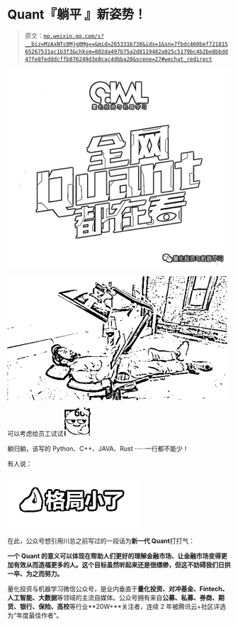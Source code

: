 # Quant『躺平 』新姿势！

> 原文：[`mp.weixin.qq.com/s?__biz=MzAxNTc0Mjg0Mg==&mid=2653316738&idx=1&sn=7fbdc460bef72181565267531ac1b3f3&chksm=802da497b75a2d8119482a025c5179bc4b2be8bbdd47fe8fedddcffb876249d3e8cac4dbba20&scene=27#wechat_redirect`](http://mp.weixin.qq.com/s?__biz=MzAxNTc0Mjg0Mg==&mid=2653316738&idx=1&sn=7fbdc460bef72181565267531ac1b3f3&chksm=802da497b75a2d8119482a025c5179bc4b2be8bbdd47fe8fedddcffb876249d3e8cac4dbba20&scene=27#wechat_redirect)

![](img/817c601fc026ccfe2ee840069c1e016b.png)

![](img/5e32095918fc973269e69e18391a2e8f.png)

可以考虑给员工试试![](img/051117b8cf07bd941c31d5e60761a06d.png)

躺归躺，该写的 Python、C++、JAVA、Rust ······一行都不能少！

有人说：

![](img/6a0e75cf14aaf7a250e98d587002465e.png)

在此，公众号想引用川总之前写过的一段话为**新一代 Quant**打打气：

**一个 Quant 的意义可以体现在帮助人们更好的理解金融市场、让金融市场变得更加有效从而造福更多的人。这个目标虽然听起来还是很缥缈，但这不妨碍我们日拱一卒、为之而努力。**

量化投资与机器学习微信公众号，是业内垂直于**量化投资、对冲基金、Fintech、人工智能、大数据**等领域的主流自媒体。公众号拥有来自**公募、私募、券商、期货、银行、保险、高校**等行业**20W+**关注者，连续 2 年被腾讯云+社区评选为“年度最佳作者”。